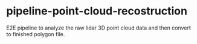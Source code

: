 # pipeline-point-cloud-recostruction
E2E pipeline to analyze the raw lidar 3D point cloud data and then convert to finished polygon file. 
